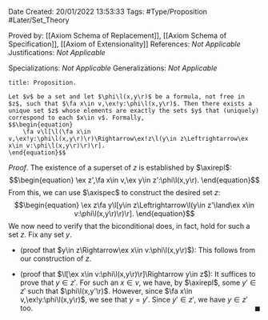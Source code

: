 <div class="topSpace"></div>

Date Created: 20/01/2022 13:53:33
Tags: #Type/Proposition #Later/Set_Theory

Proved by: [[Axiom Schema of Replacement]], [[Axiom Schema of Specification]], [[Axiom of Extensionality]]
References: _Not Applicable_
Justifications: _Not Applicable_

Specializations: _Not Applicable_
Generalizations: _Not Applicable_

``` ad-Proposition
title: Proposition.

Let $v$ be a set and let $\phi\l(x,y\r)$ be a formula, not free in $z$, such that $\fa x\in v,\ex!y:\phi\l(x,y\r)$. Then there exists a unique set $z$ whose elements are exactly the sets $y$ that (uniquely) correspond to each $x\in v$. Formally,
$$\begin{equation}
    \fa v\l[\l(\fa x\in v,\ex!y:\phi\l(x,y\r)\r)\Rightarrow\ex!z\l(y\in z\Leftrightarrow\ex x\in v:\phi\l(x,y\r)\r)\r].
\end{equation}$$

```

_Proof_. The existence of a superset of $z$ is established by $\axirepl$:
$$\begin{equation}
    \ex z',\fa x\in v,\ex y\in z':\phi\l(x,y\r).
\end{equation}$$
From this, we can use $\axispec$ to construct the desired set $z$:
$$\begin{equation}
    \ex z\fa y\l[y\in z\Leftrightarrow\l(y\in z'\land\ex x\in v:\phi\l(x,y\r)\r)\r].
\end{equation}$$
We now need to verify that the biconditional does, in fact, hold for such a set $z$. Fix any set $y$.
* (proof that $y\in z\Rightarrow\ex x\in v:\phi\l(x,y\r)$): This follows from our construction of $z$.

* (proof that $\l[\ex x\in v:\phi\l(x,y\r)\r]\Rightarrow y\in z$): It suffices to prove that $y\in z'$. For such an $x\in v$, we have, by $\axirepl$, some $y'\in z'$ such that $\phi\l(x,y'\r)$. However, since $\fa x\in v,\ex!y:\phi\l(x,y\r)$, we see that $y=y'$. Since $y'\in z'$, we have $y\in z'$ too.<span style="float:right;">$\blacksquare$</span>
